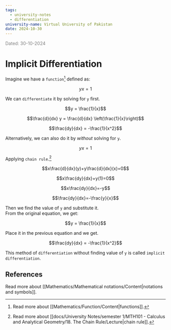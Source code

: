 ```yaml
---
tags:
  - university-notes
  - differentiation
university-name: Virtual University of Pakistan
date: 2024-10-30
---
```


<span style="color: gray;">Dated: 30-10-2024</span>

# Implicit Differentiation

Imagine we have a `function`[^1] defined as:  

$$yx = 1$$

We can `differentiate` it by solving for `y` first.  

$$y = \frac{1}{x}$$

$$\frac{d}{dx} y = \frac{d}{dx} \left(\frac{1}{x}\right)$$

$$\frac{dy}{dx} = -\frac{1}{x^2}$$

Alternatively, we can also do it by _without_ solving for `y`.  

$$yx = 1$$

Applying `chain rule`.[^2]  

$$x\frac{d}{dx}(y)+y\frac{d}{dx}(x)=0$$

$$x\frac{dy}{dx}+y(1)=0$$

$$x\frac{dy}{dx}=-y$$

$$\frac{dy}{dx}=-\frac{y}{x}$$

Then we find the value of `y` and substitute it.  
From the original equation, we get:  

$$y = \frac{1}{x}$$

Place it in the previous equation and we get.

$$\frac{dy}{dx} = -\frac{1}{x^2}$$

This method of `differentiation` without finding value of `y` is called `implicit differentiation`.

## References

Read more about [[Mathematics/Mathematical notations/Content|notations and symbols]].

[^1]: Read more about [[Mathematics/Function/Content|functions]].
[^2]: Read more about [[docs/University Notes/semester 1/MTH101 - Calculus and Analytical Geometry/18. The Chain Rule/Lecture|chain rule]].